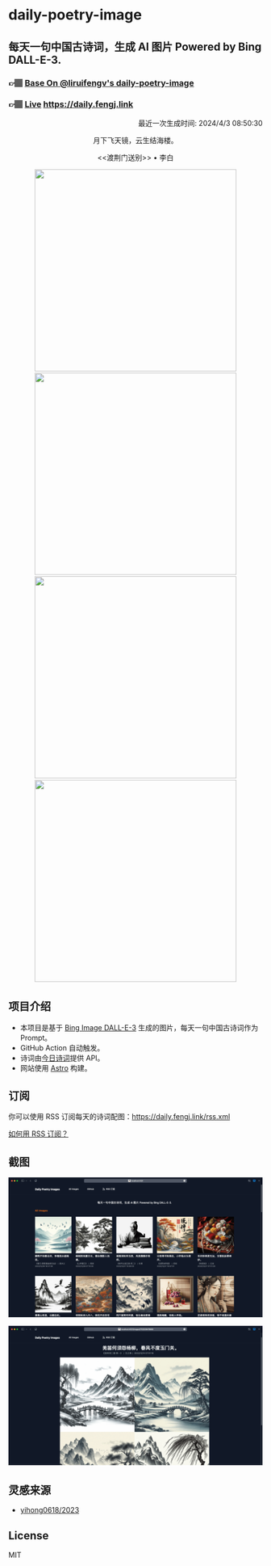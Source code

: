 
# daily-poetry-image

## 每天一句中国古诗词，生成 AI 图片 Powered by Bing DALL-E-3.

### 👉🏽 [Base On @liruifengv's daily-poetry-image](https://github.com/liruifengv/daily-poetry-image)

### 👉🏽 [Live](https://daily.fengj.link) https://daily.fengj.link

<p align="right">
  最近一次生成时间: 2024/4/3 08:50:30
</p>
<p align="center">
月下飞天镜，云生结海楼。
</p>
<p align="center">
<<渡荆门送别>> • 李白
</p>
<p align="center">
<img src="https://tse3.mm.bing.net/th/id/OIG3.fEuRemxajF7tHf4W0sT6" height="400" width="400" />
<img src="https://tse1.mm.bing.net/th/id/OIG3.iGUZ68m5ca6DXMjxGB7T" height="400" width="400" />
<img src="https://tse1.mm.bing.net/th/id/OIG3.aZ.gt8YpZwEG2xXuI6NH" height="400" width="400" />
<img src="https://tse2.mm.bing.net/th/id/OIG3.37akHN2PJcHcOypLdU1G" height="400" width="400" />
</p>

## 项目介绍

-   本项目是基于 [Bing Image DALL-E-3](https://www.bing.com/images/create) 生成的图片，每天一句中国古诗词作为 Prompt。
-   GitHub Action 自动触发。
-   诗词由[今日诗词](https://www.jinrishici.com/)提供 API。
-   网站使用 [Astro](https://astro.build) 构建。

## 订阅

你可以使用 RSS 订阅每天的诗词配图：https://daily.fengj.link/rss.xml

[如何用 RSS 订阅？](https://zhuanlan.zhihu.com/p/55026716)

## 截图

![图片列表](./screenshots/Snipaste_2023-12-28_21-00-26.png)

![图片详情](./screenshots/Snipaste_2023-12-28_21-00-53.png)

## 灵感来源

-   [yihong0618/2023](https://github.com/yihong0618/2023)

## License

MIT
